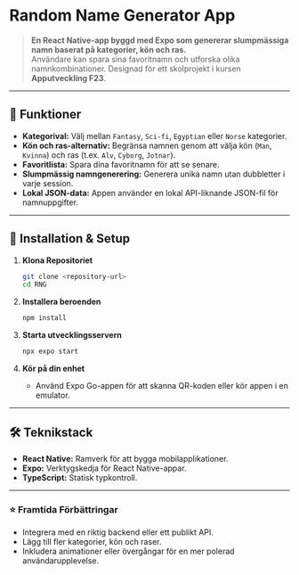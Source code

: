 # Random Name Generator App

> **En React Native-app byggd med Expo som genererar slumpmässiga namn baserat på kategorier, kön och ras.**  
> Användare kan spara sina favoritnamn och utforska olika namnkombinationer. Designad för ett skolprojekt i kursen **Apputveckling F23**.

---

## 📱 Funktioner

- **Kategorival:** Välj mellan `Fantasy`, `Sci-fi`, `Egyptian` eller `Norse` kategorier.
- **Kön och ras-alternativ:** Begränsa namnen genom att välja kön (`Man`, `Kvinna`) och ras (t.ex. `Alv`, `Cyborg`, `Jotnar`).
- **Favoritlista:** Spara dina favoritnamn för att se senare.
- **Slumpmässig namngenerering:** Generera unika namn utan dubbletter i varje session.
- **Lokal JSON-data:** Appen använder en lokal API-liknande JSON-fil för namnuppgifter.

---

## 🚀 Installation & Setup

1. **Klona Repositoriet**  
   ```bash
   git clone <repository-url>
   cd RNG
   ```

2. **Installera beroenden**  
   ```bash
   npm install
   ```

3. **Starta utvecklingsservern**  
   ```bash
   npx expo start
   ```

4. **Kör på din enhet**  
   - Använd Expo Go-appen för att skanna QR-koden eller kör appen i en emulator.

---

## 🛠️ Teknikstack

- **React Native:** Ramverk för att bygga mobilapplikationer.
- **Expo:** Verktygskedja för React Native-appar.
- **TypeScript:** Statisk typkontroll.

---

### ⭐ Framtida Förbättringar

- Integrera med en riktig backend eller ett publikt API.
- Lägg till fler kategorier, kön och raser.
- Inkludera animationer eller övergångar för en mer polerad användarupplevelse.